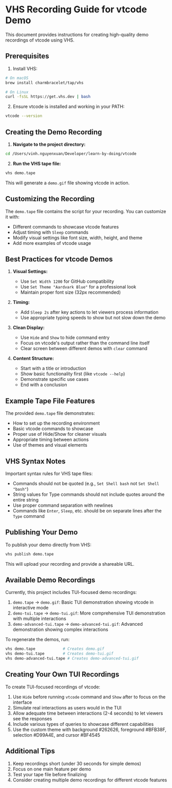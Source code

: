 # VHS Recording Guide for vtcode Demo

This document provides instructions for creating high-quality demo recordings of vtcode using VHS.

## Prerequisites

1. Install VHS:
```bash
# On macOS
brew install charmbracelet/tap/vhs

# On Linux
curl -fsSL https://get.vhs.dev | bash
```

2. Ensure vtcode is installed and working in your PATH:
```bash
vtcode --version
```

## Creating the Demo Recording

1. **Navigate to the project directory:**
```bash
cd /Users/vinh.nguyenxuan/Developer/learn-by-doing/vtcode
```

2. **Run the VHS tape file:**
```bash
vhs demo.tape
```

This will generate a `demo.gif` file showing vtcode in action.

## Customizing the Recording

The `demo.tape` file contains the script for your recording. You can customize it with:

- Different commands to showcase vtcode features
- Adjust timing with `Sleep` commands
- Modify visual settings like font size, width, height, and theme
- Add more examples of vtcode usage

## Best Practices for vtcode Demos

1. **Visual Settings:**
   - Use `Set Width 1200` for GitHub compatibility
   - Use `Set Theme "Aardvark Blue"` for a professional look
   - Maintain proper font size (32px recommended)

2. **Timing:**
   - Add `Sleep 2s` after key actions to let viewers process information
   - Use appropriate typing speeds to show but not slow down the demo

3. **Clean Display:**
   - Use `Hide` and `Show` to hide command entry
   - Focus on vtcode's output rather than the command line itself
   - Clear screen between different demos with `clear` command

4. **Content Structure:**
   - Start with a title or introduction
   - Show basic functionality first (like `vtcode --help`)
   - Demonstrate specific use cases
   - End with a conclusion

## Example Tape File Features

The provided `demo.tape` file demonstrates:

- How to set up the recording environment
- Basic vtcode commands to showcase
- Proper use of Hide/Show for cleaner visuals
- Appropriate timing between actions
- Use of themes and visual elements

## VHS Syntax Notes

Important syntax rules for VHS tape files:

- Commands should not be quoted (e.g., `Set Shell bash` not `Set Shell "bash"`)
- String values for Type commands should not include quotes around the entire string
- Use proper command separation with newlines
- Commands like `Enter`, `Sleep`, etc. should be on separate lines after the `Type` command

## Publishing Your Demo

To publish your demo directly from VHS:

```bash
vhs publish demo.tape
```

This will upload your recording and provide a shareable URL.

## Available Demo Recordings

Currently, this project includes TUI-focused demo recordings:

1. `demo.tape` → `demo.gif`: Basic TUI demonstration showing vtcode in interactive mode
2. `demo-tui.tape` → `demo-tui.gif`: More comprehensive TUI demonstration with multiple interactions
3. `demo-advanced-tui.tape` → `demo-advanced-tui.gif`: Advanced demonstration showing complex interactions

To regenerate the demos, run:
```bash
vhs demo.tape            # Creates demo.gif
vhs demo-tui.tape        # Creates demo-tui.gif
vhs demo-advanced-tui.tape # Creates demo-advanced-tui.gif
```

## Creating Your Own TUI Recordings

To create TUI-focused recordings of vtcode:
1. Use `Hide` before running `vtcode` command and `Show` after to focus on the interface
2. Simulate real interactions as users would in the TUI
3. Allow adequate time between interactions (2-4 seconds) to let viewers see the responses
4. Include various types of queries to showcase different capabilities
5. Use the custom theme with background #262626, foreground #BFB38F, selection #D99A4E, and cursor #BF4545

## Additional Tips

1. Keep recordings short (under 30 seconds for simple demos)
2. Focus on one main feature per demo
3. Test your tape file before finalizing
4. Consider creating multiple demo recordings for different vtcode features